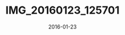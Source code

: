 ---
date: 2016-01-23
slug: IMG_20160123_125701
title: IMG_20160123_125701
image:
  ModifyDate: '2016:01:23 12:57:02'
  GPSInfo: 700
  Model: Nexus 6P
  ImageWidth: 4000
  ResolutionUnit: 2
  YCbCrPositioning: 1
  ImageHeight: 2992
  YResolution: 72
  Orientation: 1
  Software: HDR+ 1.0.106412213r
  ExifOffset: 242
  XResolution: 72
  Make: Huawei
  path: /life/IMG_20160123_125701.jpg
  name: IMG_20160123_125701
  thumb_path: /life/thumb_IMG_20160123_125701.jpg
thumbnail:
  ImageWidth: 240
  ResolutionUnit: 2
  ImageHeight: 176
  YResolution: 72
  Orientation: 1
  ThumbnailLength: 5719
  ThumbnailOffset: 1055
  Compression: 6
  XResolution: 72
exif:
  ColorSpace: 1
  FNumber: 2
  CreateDate: '2016:01:23 12:57:02'
  SubjectDistanceRange: 0
  FocalLength: 4.67
  ApertureValue: 2
  ExposureMode: 0
  ExifImageHeight: 2992
  CustomRendered: 1
  MaxApertureValue: 2
  SceneCaptureType: 0
  SceneType: !<tag:yaml.org,2002:binary> AQ==
  DigitalZoomRatio: 1
  Saturation: 0
  ExposureProgram: 2
  Sharpness: 0
  ExifImageWidth: 4000
  ShutterSpeedValue: 11.19
  MeteringMode: 2
  DateTimeOriginal: '2016:01:23 12:57:02'
  ComponentsConfiguration: !<tag:yaml.org,2002:binary> AQIDAA==
  SubjectDistance: 0
  Flash: 16
  ExifVersion: !<tag:yaml.org,2002:binary> MDIxMA==
  Contrast: 0
  ISO: 60
  SensingMethod: 2
  FlashpixVersion: !<tag:yaml.org,2002:binary> MDEwMA==
  ExposureTime: 0.000428
gps:
  GPSDateStamp: '2016:01:23'
  GPSAltitudeRef: 1
  GPSLongitudeRef: W
  GPSLongitude:
    - 121
    - 15
    - 30.65
  GPSImgDirection: 76
  GPSLatitudeRef: 'N'
  GPSTimeStamp:
    - 20
    - 57
    - 1
  GPSImgDirectionRef: M
  GPSAltitude: 28
  GPSLatitude:
    - 35
    - 39
    - 49.05
interoperability: {}
makernote: {}

---